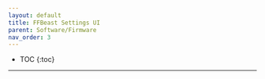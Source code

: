 ```yaml
---
layout: default
title: FFBeast Settings UI
parent: Software/Firmware
nav_order: 3
---
```


- TOC
{:toc}

---

